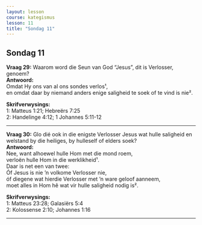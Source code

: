 ```yaml
---
layout: lesson
course: kategismus
lesson: 11
title: "Sondag 11"
---
```


## Sondag 11

**Vraag 29:** Waarom word die Seun van God “Jesus”, dit is Verlosser, genoem?  
**Antwoord:**  
Omdat Hy ons van al ons sondes verlos¹,  
en omdat daar by niemand anders enige saligheid te soek of te vind is nie².

**Skrifverwysings:**  
1: Matteus 1:21; Hebreërs 7:25  
2: Handelinge 4:12; 1 Johannes 5:11-12

---

**Vraag 30:** Glo dié ook in die enigste Verlosser Jesus wat hulle saligheid en welstand by die heiliges, by hulleself of elders soek?  
**Antwoord:**  
Nee, want alhoewel hulle Hom met die mond roem,  
verloën hulle Hom in die werklikheid¹.  
Daar is net een van twee:  
Óf Jesus is nie ’n volkome Verlosser nie,  
óf diegene wat hierdie Verlosser met ’n ware geloof aanneem,  
moet alles in Hom hê wat vir hulle saligheid nodig is².

**Skrifverwysings:**  
1: Matteus 23:28; Galasiërs 5:4  
2: Kolossense 2:10; Johannes 1:16

---